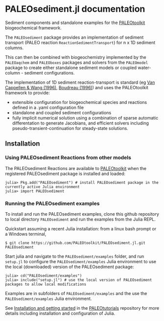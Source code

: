 # PALEOsediment.jl documentation

Sediment components and standalone examples for the [PALEOtoolkit](https://github.com/PALEOtoolkit) biogeochemical framework.

The `PALEOsediment` package provides an implementation of sediment transport (PALEO reaction `ReactionSedimentTransport`) for n x 1D sediment columns.

This can then be combined with biogeochemistry implemented by the `PALEOaqchem` and `PALEOboxes` packages and solvers from the `PALEOmodel` package  to create either standalone sediment models or coupled water-column - sediment configurations.

The implementation of 1D sediment reaction-transport is standard (eg [Van Cappellen & Wang (1996)](https://dx.doi.org/10.2475/ajs.296.3.197), [Boudreau (1996)](https://dx.doi.org/10.1016/0098-3004(95)00115-8)) and uses the PALEOtoolkit framework to provide:
- extensible configuration for biogeochemical species and reactions defined in a .yaml configuration file
- standalone and coupled sediment configurations
- fully implicit numerical solution using a combination of sparse automatic differentation to generate Jacobians, and efficient solvers including pseudo-transient-continuation for steady-state solutions.

## Installation

### Using PALEOsediment Reactions from other models

The PALEOsediment Reactions are available to [PALEOtoolkit](https://github.com/PALEOtoolkit) when the registered PALEOsediment package is installed and loaded:

    julia> Pkg.add("PALEOsediment") # install PALEOsediment package in the currently active Julia environment
    julia> import PALEOsediment

### Running the PALEOsediment examples

To install and run the PALEOsediment examples, clone this github repository to local directory `PALEOsediment` and run the examples from the Julia REPL.

Quickstart assuming a recent Julia installation: from a linux bash prompt or a Windows terminal,

    $ git clone https://github.com/PALEOtoolkit/PALEOsediment.jl.git PALEOsediment

Start julia and navigate to the `PALEOsediment/examples` folder, and run `setup.jl` to configure the `PALEOsediment/examples`
Julia environment to use the local (downloaded) version of the PALEOsediment package:

    julia> cd("PALEOsediment/examples")
    julia> include("setup.jl") # use the local version of PALEOsediment packages to allow local modifications
   
Examples are in subfolders of `PALEOsediment/examples` and the use the `PALEOsediment/examples` Julia environment.


See [Installation and getting started](https://paleotoolkit.github.io/PALEOtutorials.jl/dev/ExampleInstallConfig/)
in the [PALEOtutorials](https://github.com/PALEOtoolkit/PALEOtutorials.jl) repository for more details including installation and configuration of Julia.
